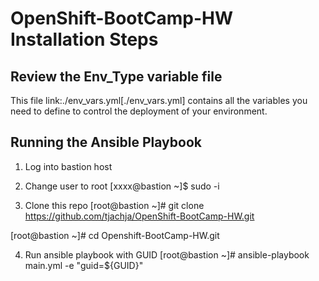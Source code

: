 # OpenShift-BootCamp-HW Installation Steps 

## Review the Env_Type variable file

This file link:./env_vars.yml[./env_vars.yml] contains all the variables you
 need to define to control the deployment of your environment.

## Running the Ansible Playbook
1. Log into bastion host 

2. Change user to root
[xxxx@bastion ~]$ sudo -i

3. Clone this repo
[root@bastion ~]# git clone  https://github.com/tjachja/OpenShift-BootCamp-HW.git

[root@bastion ~]# cd Openshift-BootCamp-HW.git

4. Run ansible playbook with GUID
[root@bastion ~]# ansible-playbook main.yml  -e "guid=${GUID}"
